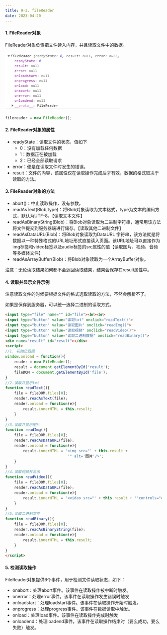 ```yaml
---
title: 9-3. fileReader
date: 2023-04-20
---
```

#### 1. FileReader对象
FileReader对象负责把文件读入内存，并且读取文件中的数据。  

![9-3-1](/img/basic/html/9-3-1.png)
```js
filereader = new FileReader();
```

#### 2. FileReader对象的属性
- readyState：读取文件的状态，值如下
    - 0：没有加载任何数据
    - 1：数据正在被加载
    - 2：已经全部读取请求
- error：便是在读取文件时发生的错误。
- result：文件的内容，该属性仅在读取操作完成后才有效，数据的格式取决于读取的方法。

#### 3. FileReader对象的方法
- abort()：中止读取操作，没有参数。
- readAsText(Blob,type)：将Blob对象读取为文本格式，type为文本的编码方式，默认为UTF-8，【读取文本文件】
- readAsBinaryString(Blob)：将Blob对象读取为二进制字符串，通常用该方法将文件提交到服务器端进行储存。【读取其他二进制文件】
- readAsDataURL(Blob)：将Blob对象读取为DataURL 字符串，该方法就是将数据以一种特殊格式的URL地址形式直接读入页面。该URL地址可以直接作为img标签和video标签以及audio标签的src属性的值【读取图片、视频、音频等多媒体文件】
- readAsArrayBuffer(Blob)：将Blob对象读取为一个ArrayBuffer对象。

注意：无论读取结果如何都不会返回读取结果，结果会保存在result属性中。
#### 4. 读取并显示文件示例
注意读取文件的时候要根据文件的格式选取读取的方法，不然会解析不了。  

如果是保存到服务器，可以统一选择二进制的读取方式。
```html
<input type="file" name="" id="file"><br><br>
<input type="button" value="读取txt" onclick="readText()">
<input type="button" value="读取图片" onclick="readImg()">
<input type="button" value="读取视频" onclick="readVideo()">
<input type="button" value="读取二进制数据" onclick="readBinary()">
<div name="result" id="result"></div>
<script>
//1. 初始化数据
window.onload = function(){
    reader = new FileReader();
    result = document.getElementById('result');
    fileDOM = document.getElementById('file');
}
//2.读取并显示txt
function readText(){
    file = fileDOM.files[0];
    reader.readAsText(file);
    reader.onload = function(e){
        result.innerHTML = this.result;
    }
}
//3.读取并显示图片
function readImg(){
    file = fileDOM.files[0];
    reader.readAsDataURL(file);
    reader.onload = function(e){
        result.innerHTML = '<img src="' + this.result + 
                            '" alt='图片'/>';
    }
}
//4.读取视频并显示
function readVideo(){
    file = fileDOM.files[0];
    reader.readAsDataURL(file);
    reader.onload = function(e){
        result.innerHTML = '<video src="' + this.result + '"controls="controls"></video>';
    }
}
//5.读取二进制文件
function readBinary(){
    file = fileDOM.files[0];
    reader.readAsBinaryString(file);
    reader.onload = function(e){
        result.innerHTML = this.result;
    }
}
</script>
```

#### 5. 检测读取操作
FileReader对象提供6个事件，用于检测文件读取状态，如下：
- onabort：处理abort事件。该事件在读取操作被中断时触发。
- onerror：处理error事件。该事件在读取操作发生错误时触发
- onloadstart：处理loadstart事件。该事件在读取操作开始时触发。
- onprogress：处理progress事件。该事件在数据读取中触发。
- onload：处理load事件。该事件在读取操作完成时触发
- onloadend：处理loadend事件。该事件在读取操作结束时（要么成功，要么失败）触发。